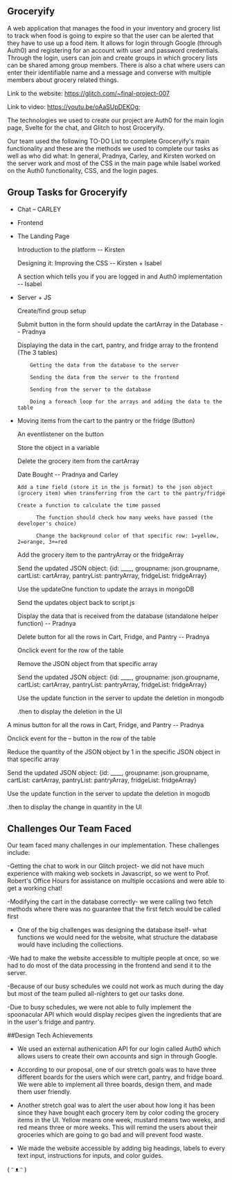 ## Groceryify

A web application that manages the food in your inventory and grocery list to track when food is going to expire so that the user can be alerted that they have to use up a food item. It allows for login through Google (through Auth0) and registering for an account with user and password credentials. Through the login, users can join and create groups in which grocery lists can be shared among group members. There is also a chat where users can enter their identifiable name and a message and converse with multiple members about grocery related things.

Link to the website: https://glitch.com/~final-project-007

Link to video: https://youtu.be/oAaSUpDEKOg;

The technologies we used to create our project are Auth0 for the main login page, Svelte for the chat, and Glitch to host Groceryify.

Our team used the following TO-DO List to complete Groceryify's main functionality and these are the methods we used to complete our tasks as well as who did what: In general, Pradnya, Carley, and Kirsten worked on the server work and most of the CSS in the main page while Isabel worked on the Auth0 functionality, CSS, and the login pages.

## Group Tasks for Groceryify
- Chat – CARLEY

- Frontend

- The Landing Page

    Introduction to the platform -- Kirsten

    Designing it: Improving the CSS -- Kirsten + Isabel 

    A section which tells you if you are logged in and Auth0 implementation -- Isabel

- Server + JS
    
    Create/find group setup

    Submit button in the form should update the cartArray in the Database --       Pradnya

    Displaying the data in the cart, pantry, and fridge array to the frontend     (The 3 tables)

          Getting the data from the database to the server

          Sending the data from the server to the frontend

          Sending from the server to the database

          Doing a foreach loop for the arrays and adding the data to the table

- Moving items from the cart to the pantry or the fridge (Button)

  An eventlistener on the button

  Store the object in a variable

  Delete the grocery item from the cartArray

  Date Bought -- Pradnya and Carley

      Add a time field (store it in the js format) to the json object (grocery item) when transferring from the cart to the pantry/fridge

      Create a function to calculate the time passed

            The function should check how many weeks have passed (the developer's choice)

            Change the background color of that specific row: 1=yellow, 2=orange, 3+=red

  Add the grocery item to the pantryArray or the fridgeArray

  Send the updated JSON object: {id: \_\_\_\_, groupname: json.groupname,     cartList: cartArray, pantryList: pantryArray, fridgeList: fridgeArray}

  Use the updateOne function to update the arrays in mongoDB

  Send the updates object back to script.js

  Display the data that is received from the database (standalone helper function) -- Pradnya

  Delete button for all the rows in Cart, Fridge, and Pantry -- Pradnya

  Onclick event for the row of the table

  Remove the JSON object from that specific array

  Send the updated JSON object: {id: \_\_\_\_, groupname: json.groupname,     cartList: cartArray, pantryList: pantryArray, fridgeList: fridgeArray}

  Use the update function in the server to update the deletion in mongodb

  .then to display the deletion in the UI

A minus button for all the rows in Cart, Fridge, and Pantry -- Pradnya

  Onclick event for the – button in the row of the table

  Reduce the quantity of the JSON object by 1 in the specific JSON object in that specific array

  Send the updated JSON object: {id: \_\_\_\_, groupname: json.groupname, cartList: cartArray, pantryList: pantryArray, fridgeList: fridgeArray}

  Use the update function in the server to update the deletion in mogodb

  .then to display the change in quantity in the UI

## Challenges Our Team Faced
Our team faced many challenges in our implementation. These challenges include:

-Getting the chat to work in our Glitch project- we did not have much experience with making web sockets in Javascript, so we went to Prof. Robert's Office Hours for assistance on multiple occasions and were able to get a working chat!

-Modifying the cart in the database correctly- we were calling two fetch methods where there was no guarantee that the first fetch would be called first

- One of the big challenges was designing the database itself- what functions we would need for the website, what structure the database would have including the collections.

-We had to make the website accessible to multiple people at once, so we had to do most of the data processing in the frontend and send it to the server.

-Because of our busy schedules we could not work as much during the day but most of the team pulled all-nighters to get our tasks done.

-Due to busy schedules, we were not able to fully implement the spoonacular API which would display recipes given the ingredients that are in the user's fridge and pantry. 

##Design Tech Achievements

- We used an external authenication API for our login called Auth0 which allows users to create their own accounts and sign in through Google.

- According to our proposal, one of our stretch goals was to have three different boards for the users which were cart, pantry, and fridge board. We were able to implement all three boards, design them, and made them user friendly.

- Another stretch goal was to alert the user about how long it has been since they have bought each grocery item by color coding the grocery items in the UI. Yellow means one week, mustard means two weeks, and red means three or more weeks. This will remind the users about their groceries which are going to go bad and will prevent food waste.

- We made the website accessible by adding big headings, labels to every text input, instructions for inputs, and color guides.




( ᵔ ᴥ ᵔ )
